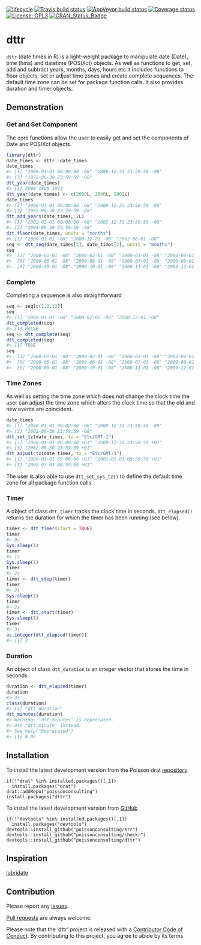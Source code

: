 
<!-- README.md is generated from README.Rmd. Please edit that file -->

[![lifecycle](https://img.shields.io/badge/lifecycle-maturing-blue.svg)](https://www.tidyverse.org/lifecycle/#maturing)
[![Travis build
status](https://travis-ci.com/poissonconsulting/dttr.svg?branch=master)](https://travis-ci.com/poissonconsulting/dttr)
[![AppVeyor build
status](https://ci.appveyor.com/api/projects/status/github/poissonconsulting/dttr?branch=master&svg=true)](https://ci.appveyor.com/project/poissonconsulting/dttr)
[![Coverage
status](https://codecov.io/gh/poissonconsulting/dttr/branch/master/graph/badge.svg)](https://codecov.io/github/poissonconsulting/dttr?branch=master)
[![License:
GPL3](https://img.shields.io/badge/License-GPL3-blue.svg)](https://www.gnu.org/licenses/gpl-3.0.en.html)
[![CRAN\_Status\_Badge](http://www.r-pkg.org/badges/version/dttr)](https://cran.r-project.org/package=dttr)

# dttr

`dttr` (date times in R) is a light-weight package to manipulate date
(Date), time (hms) and datetime (POSIXct) objects. As well as functions
to get, set, add and subtract years, months, days, hours etc it includes
functions to floor objects, set or adjust time zones and create complete
sequences. The default time zone can be set for package function calls.
It also provides duration and timer objects.

## Demonstration

### Get and Set Component

The core functions allow the user to easily get and set the components
of Date and POSIXct objects.

``` r
library(dttr)
date_times <- dttr::date_times
date_times
#> [1] "2000-01-01 00:00:00 -08" "1899-12-31 23:59:59 -08"
#> [3] "1972-06-30 23:59:59 -08"
dtt_year(date_times)
#> [1] 2000 1899 1972
dtt_year(date_times) <- c(2000L, 2000L, 2002L)
date_times
#> [1] "2000-01-01 00:00:00 -08" "2000-12-31 23:59:59 -08"
#> [3] "2002-06-30 23:59:59 -08"
dtt_add_years(date_times, 2L)
#> [1] "2002-01-01 00:00:00 -08" "2002-12-31 23:59:59 -08"
#> [3] "2004-06-30 23:59:59 -08"
dtt_floor(date_times, units = "months")
#> [1] "2000-01-01 -08" "2000-12-01 -08" "2002-06-01 -08"
seq <- dtt_seq(date_times[1], date_times[2], units = "months")
seq
#>  [1] "2000-01-01 -08" "2000-02-01 -08" "2000-03-01 -08" "2000-04-01 -08"
#>  [5] "2000-05-01 -08" "2000-06-01 -08" "2000-07-01 -08" "2000-08-01 -08"
#>  [9] "2000-09-01 -08" "2000-10-01 -08" "2000-11-01 -08" "2000-12-01 -08"
```

### Complete

Completing a sequence is also straightforward

``` r
seq <- seq[c(1,2,12)]
seq
#> [1] "2000-01-01 -08" "2000-02-01 -08" "2000-12-01 -08"
dtt_completed(seq)
#> [1] FALSE
seq <- dtt_complete(seq)
dtt_completed(seq)
#> [1] TRUE
seq
#>  [1] "2000-01-01 -08" "2000-02-01 -08" "2000-03-01 -08" "2000-04-01 -08"
#>  [5] "2000-05-01 -08" "2000-06-01 -08" "2000-07-01 -08" "2000-08-01 -08"
#>  [9] "2000-09-01 -08" "2000-10-01 -08" "2000-11-01 -08" "2000-12-01 -08"
```

### Time Zones

As well as setting the time zone which does not change the clock time
the user can adjust the time zone which alters the clock time so that
the old and new events are coincident.

``` r
date_times
#> [1] "2000-01-01 00:00:00 -08" "2000-12-31 23:59:59 -08"
#> [3] "2002-06-30 23:59:59 -08"
dtt_set_tz(date_times, tz = "Etc/GMT-1")
#> [1] "2000-01-01 00:00:00 +01" "2000-12-31 23:59:59 +01"
#> [3] "2002-06-30 23:59:59 +01"
dtt_adjust_tz(date_times, tz = "Etc/GMT-1")
#> [1] "2000-01-01 09:00:00 +01" "2001-01-01 08:59:59 +01"
#> [3] "2002-07-01 08:59:59 +01"
```

The user is also able to use `dtt_set_sys_tz()` to define the default
time zone for all package function calls.

### Timer

A object of class `dtt_timer` tracks the clock time in seconds.
`dtt_elapsed()` returns the duration for which the timer has been
running (see below).

``` r
timer <- dtt_timer(start = TRUE)
timer
#> 0s
Sys.sleep(1)
timer
#> 1s
Sys.sleep(1)
timer
#> 2s
timer <- dtt_stop(timer)
timer
#> 2s
Sys.sleep(1)
timer
#> 2s
timer <- dtt_start(timer)
Sys.sleep(1)
timer
#> 3s
as.integer(dtt_elapsed(timer))
#> [1] 3
```

### Duration

An object of class `dtt_duration` is an integer vector that stores the
time in seconds.

``` r
duration <- dtt_elapsed(timer)
duration
#> 3s
class(duration)
#> [1] "dtt_duration"
dtt_minutes(duration)
#> Warning: 'dtt_minutes' is deprecated.
#> Use 'dtt_minute' instead.
#> See help("Deprecated")
#> [1] 0.05
```

## Installation

To install the latest development version from the Poisson drat
[repository](https://github.com/poissonconsulting/drat)

    if(!"drat" %in% installed.packages()[,1]) 
      install.packages("drat")
    drat::addRepo("poissonconsulting")
    install.packages("dttr")

To install the latest development version from
[GitHub](https://github.com/poissonconsulting/checkr)

    if(!"devtools" %in% installed.packages()[,1]) 
      install.packages("devtools")
    devtools::install_github("poissonconsulting/err")
    devtools::install_github("poissonconsulting/checkr")
    devtools::install_github("poissonconsulting/dttr")

## Inspiration

[lubridate](https://lubridate.tidyverse.org)

## Contribution

Please report any
[issues](https://github.com/poissonconsulting/dttr/issues).

[Pull requests](https://github.com/poissonconsulting/dttr/pulls) are
always welcome.

Please note that the ‘dttr’ project is released with a [Contributor Code
of Conduct](CODE_OF_CONDUCT.md). By contributing to this project, you
agree to abide by its terms
